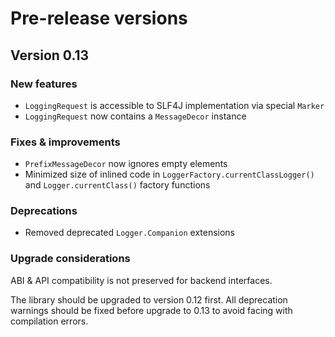 Pre-release versions
====================

## Version 0.13

### New features

  - `LoggingRequest` is accessible to SLF4J implementation via special `Marker`
  - `LoggingRequest` now contains a `MessageDecor` instance

### Fixes & improvements

  - `PrefixMessageDecor` now ignores empty elements
  - Minimized size of inlined code in `LoggerFactory.currentClassLogger()`
    and `Logger.currentClass()` factory functions

### Deprecations

  - Removed deprecated `Logger.Companion` extensions

### Upgrade considerations

ABI & API compatibility is not preserved for backend interfaces.

The library should be upgraded to version 0.12 first.
All deprecation warnings should be fixed before upgrade to 0.13
to avoid facing with compilation errors.
